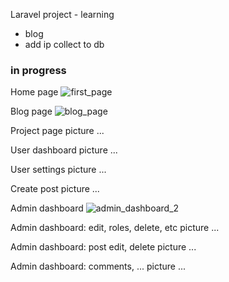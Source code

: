 
Laravel project - learning


- blog
- add ip collect to db

### in progress

Home page
![first_page](https://user-images.githubusercontent.com/46469418/114353450-52edf880-9b6d-11eb-8a44-58c161bfe1a8.png)

Blog page
![blog_page](https://user-images.githubusercontent.com/46469418/114354160-22f32500-9b6e-11eb-9c10-058d08575f78.png)

Project page
picture ...

User dashboard
picture ...

User settings
picture ...

Create post
picture ...





Admin dashboard
![admin_dashboard_2](https://user-images.githubusercontent.com/46469418/114353124-f094f800-9b6c-11eb-8189-9492d8a31026.png)


Admin dashboard: edit, roles, delete, etc
 picture ...

Admin dashboard: post edit, delete
picture ...

Admin dashboard: comments, ...
picture ...
